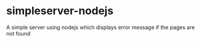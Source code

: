 # simpleserver-nodejs
A simple server using nodejs which displays error message if the pages are not found
